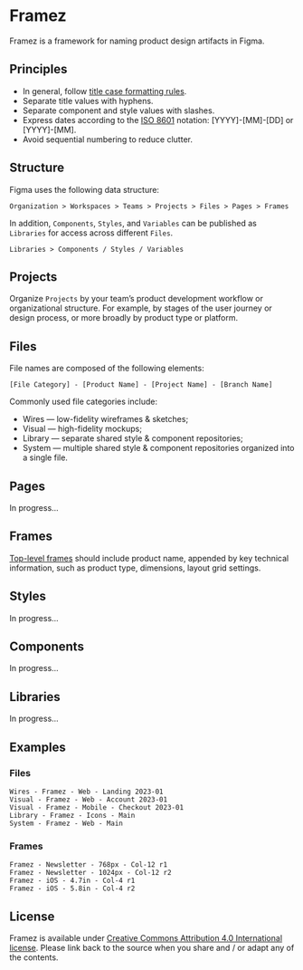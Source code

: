# Framez

Framez is a framework for naming product design artifacts in Figma.

## Principles

* In general, follow [title case formatting rules](https://en.wikipedia.org/wiki/Title_case).
* Separate title values with hyphens.
* Separate component and style values with slashes.
* Express dates according to the [ISO 8601](https://www.iso.org/iso-8601-date-and-time-format.html) notation: [YYYY]-[MM]-[DD] or [YYYY]-[MM].
* Avoid sequential numbering to reduce clutter.

## Structure

Figma uses the following data structure:

```
Organization > Workspaces > Teams > Projects > Files > Pages > Frames
```

In addition, `Components`, `Styles`, and `Variables` can be published as `Libraries` for access across different `Files`.

```
Libraries > Components / Styles / Variables
```

## Projects

Organize `Projects` by your team’s product development workflow or organizational structure. For example, by stages of the user journey or design process, or more broadly by product type or platform.

## Files

File names are composed of the following elements:

```
[File Category] - [Product Name] - [Project Name] - [Branch Name]
```

Commonly used file categories include:

* Wires — low-fidelity wireframes & sketches;
* Visual — high-fidelity mockups;
* Library — separate shared style & component repositories;
* System — multiple shared style & component repositories organized into a single file.

## Pages

In progress...

## Frames

[Top-level frames](https://help.figma.com/hc/en-us/articles/360039959014) should include product name, appended by key technical information, such as product type, dimensions, layout grid settings.

## Styles

In progress...

## Components

In progress...

## Libraries

In progress...

## Examples

### Files

```
Wires - Framez - Web - Landing 2023-01
Visual - Framez - Web - Account 2023-01
Visual - Framez - Mobile - Checkout 2023-01
Library - Framez - Icons - Main
System - Framez - Web - Main
```

### Frames

```
Framez - Newsletter - 768px - Col-12 r1
Framez - Newsletter - 1024px - Col-12 r2
Framez - iOS - 4.7in - Col-4 r1
Framez - iOS - 5.8in - Col-4 r2
```

## License

Framez is available under [Creative Commons Attribution 4.0 International license](https://creativecommons.org/licenses/by/4.0/). Please link back to the source when you share and / or adapt any of the contents.
